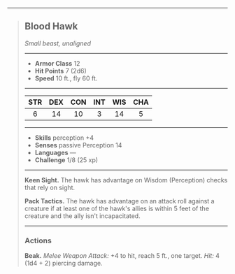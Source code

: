 ***
> ## Blood Hawk
> *Small beast, unaligned*
> 
> ***
> 
> - **Armor Class** 12
> - **Hit Points** 7 (2d6)
> - **Speed** 10 ft., fly 60 ft.
> 
> ***
> 
> |STR|DEX|CON|INT|WIS|CHA|
> |:---:|:---:|:---:|:---:|:---:|:---:|
> |6|14|10|3|14|5|
> 
> ***
> 
> - **Skills** perception +4
> - **Senses** passive Perception 14
> - **Languages** —
> - **Challenge** 1/8 (25 xp)
> 
> ***
> 
> **Keen Sight.** The hawk has advantage on Wisdom (Perception) checks that rely on sight.
> 
> **Pack Tactics.** The hawk has advantage on an attack roll against a creature if at least one of the hawk's allies is within 5 feet of the creature and the ally isn't incapacitated.
> 
> ***
> 
> ### Actions
> **Beak.** *Melee Weapon Attack:* +4 to hit, reach 5 ft., one target. *Hit:* 4 (1d4 + 2) piercing damage.